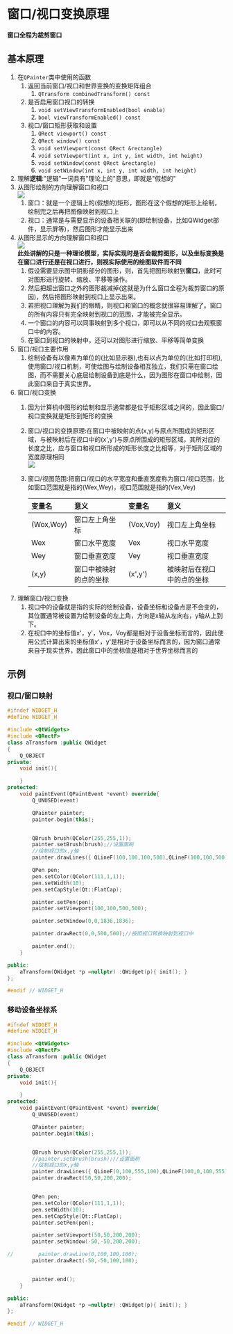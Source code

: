 # 窗口/视口变换原理

**窗口全程为裁剪窗口**

## 基本原理

   
1. 在`QPainter`类中使用的函数
   1. 返回当前窗口/视口和世界变换的变换矩阵组合
      1. `QTransform combinedTransform() const`
   2. 是否启用窗口视口的转换
      1. `void setViewTransformEnabled(bool enable)`
      2. `bool viewTransformEnabled() const`
   3. 视口/窗口矩形获取和设置
      1. `QRect viewport() const`
      2. `QRect window() const`
      3. `void setViewport(const QRect &rectangle)`
      4. `void setViewport(int x, int y, int width, int height)`
      5. `void setWindow(const QRect &rectangle)`
      6. `void setWindow(int x, int y, int width, int height)`
2. 理解**逻辑**:"逻辑"一词具有"理论上的"意思，即就是"假想的"
3. 从图形绘制的方向理解窗口和视口 <br> ![](images/从绘制方向理解窗口和视口.png)
   1. 窗口：就是一个逻辑上的(假想的)矩形，图形在这个假想的矩形上绘制，绘制完之后再把图像映射到视口上
   2. 视口：通常是与需要显示的设备相关联的(即绘制设备，比如QWidget部件，显示屏等)，然后图形才能显示出来
4. 从图形显示的方向理解窗口和视口 <br> ![](images/从图形显示方向理解窗口和视口.png) <br> **此处讲解的只是一种理论模型，实际实现时是否会裁剪图形，以及坐标变换是在窗口进行还是在视口进行，则视实际使用的绘图软件而不同**
   1. 假设需要显示图中阴影部分的图形，则，首先把图形映射到**窗口**，此时可对图形进行旋转、缩放、平移等操作。
   2. 然后把超出窗口之外的图形裁减掉(这就是为什么窗口全程为裁剪窗口的原因)，然后把图形映射到视口上显示出来。
   3. 若把视口理解为我们的眼睛，则视口和窗口的概念就很容易理解了。窗口的所有内容只有完全映射到视口的范围，才能被完全显示。
   4. 一个窗口的内容可以同事映射到多个视口，即可以从不同的视口去观察窗口中的内容。
   5. 在窗口到视口的映射中，还可以对图形进行缩放、平移等简单变换
5. 窗口/视口主要作用
   1. 绘制设备有以像素为单位的(比如显示器),也有以点为单位的(比如打印机),使用窗口/视口机制，可使绘图与绘制设备相互独立，我们只需在窗口绘图，而不需要关心底层绘制设备到底是什么，因为图形在窗口中绘制，因此窗口来自于真实世界。
6. 窗口/视口变换
   1. 因为计算机中图形的绘制和显示通常都是位于矩形区域之间的，因此窗口/视口变换就是矩形到矩形的变换
   2. 窗口/视口的变换原理:在窗口中被映射的点(x,y)与原点所围成的矩形区域，与被映射后在视口中的(x',y')与原点所围成的矩形区域，其所对应的长度之比，应与窗口和视口所形成的矩形长度之比相等，对于矩形区域的宽度原理相同 <br> ![](images/窗口和视口变换原理.png)
   3. 窗口/视图范围:把窗口/视口的水平宽度和垂直宽度称为窗口/视口范围，比如窗口范围就是指的(Wex,Wey)，视口范围就是指的(Vex,Vey) 
 
        |变量名|意义|变量名|意义|
        |:--|:--|:--|:--|
        |(Wox,Woy)|窗口左上角坐标|(Vox,Voy)|视口左上角坐标|
        |Wex|窗口水平宽度|Vex|视口水平宽度|
        |Wey|窗口垂直宽度|Vey|视口垂直宽度|
        |(x,y)|窗口中被映射的点的坐标|(x',y')|被映射后在视口中的点的坐标|
7. 理解窗口/视口变换
   1. 视口中的设备就是指的实际的绘制设备，设备坐标和设备点是不会变的，其位置通常被设置为绘制设备的左上角，方向是x轴从左向右，y轴从上到下。
   2. 在视口中的坐标值x'，y'，Vox，Voy都是相对于设备坐标而言的，因此使用公式计算出来的坐标值x'，y'是相对于设备坐标而言的，因为窗口通常来自于现实世界，因此窗口中的坐标值是相对于世界坐标而言的

## 示例


### 视口/窗口映射

```cpp
#ifndef WIDGET_H
#define WIDGET_H

#include <QtWidgets>
#include <QRectF>
class aTransform :public QWidget
{
    Q_OBJECT
private:
    void init(){

    }
protected:
    void paintEvent(QPaintEvent *event) override{
        Q_UNUSED(event)

        QPainter painter;
        painter.begin(this);


        QBrush brush(QColor(255,255,1));
        painter.setBrush(brush);//设置画刷
        //绘制视口的x,y轴
        painter.drawLines({ QLineF(100,100,100,500),QLineF(100,100,500,100)});

        QPen pen;
        pen.setColor(QColor(111,1,1));
        pen.setWidth(10);
        pen.setCapStyle(Qt::FlatCap);

        painter.setPen(pen);
        painter.setViewport(100,100,500,500);

        painter.setWindow(0,0,1836,1836);

        painter.drawRect(0,0,500,500);//按照视口转换映射到视口中

        painter.end();
    }

public:
    aTransform(QWidget *p =nullptr) :QWidget(p){ init(); }
};

#endif // WIDGET_H
```

### 移动设备坐标系

```cpp
#ifndef WIDGET_H
#define WIDGET_H

#include <QtWidgets>
#include <QRectF>
class aTransform :public QWidget
{
    Q_OBJECT
private:
    void init(){

    }
protected:
    void paintEvent(QPaintEvent *event) override{
        Q_UNUSED(event)

        QPainter painter;
        painter.begin(this);


        QBrush brush(QColor(255,255,1));
        //painter.setBrush(brush);//设置画刷
        //绘制视口的x,y轴
        painter.drawLines({ QLineF(0,100,555,100),QLineF(100,0,100,555)});
        painter.drawRect(50,50,200,200);


        QPen pen;
        pen.setColor(QColor(111,1,1));
        pen.setWidth(10);
        pen.setCapStyle(Qt::FlatCap);
        painter.setPen(pen);

        painter.setViewport(50,50,200,200);
        painter.setWindow(-50,-50,200,200);

//        painter.drawLine(0,100,100,100);
        painter.drawRect(-50,-50,100,100);


        painter.end();
    }

public:
    aTransform(QWidget *p =nullptr) :QWidget(p){ init(); }
};

#endif // WIDGET_H
```